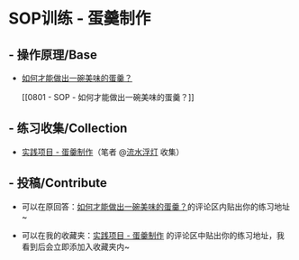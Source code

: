 # SOP训练 - 蛋羹制作

##  - 操作原理/Base

- [如何才能做出一碗美味的蛋羹？](https://www.zhihu.com/question/315035483/answer/1789846187)
  
  [[0801 - SOP - 如何才能做出一碗美味的蛋羹？]]
  
##  - 练习收集/Collection
- [实践项目 - 蛋羹制作](https://www.zhihu.com/collection/783323304)（笔者 @[流水浮灯](https://www.zhihu.com/people/liu-shui-fu-deng-21-66) 收集）

## - 投稿/Contribute

- 可以在原回答：[如何才能做出一碗美味的蛋羹？](https://www.zhihu.com/question/315035483/answer/1789846187)的评论区内贴出你的练习地址~

- 可以在我的收藏夹：[实践项目 - 蛋羹制作](https://www.zhihu.com/collection/783323304) 的评论区中贴出你的练习地址，我看到后会立即添加入收藏夹内~
